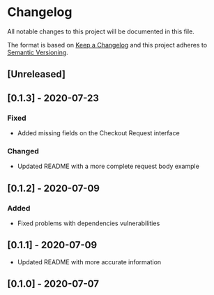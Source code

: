 # Changelog

All notable changes to this project will be documented in this file.

The format is based on [Keep a Changelog](http://keepachangelog.com/en/1.0.0/)
and this project adheres to [Semantic Versioning](http://semver.org/spec/v2.0.0.html).

## [Unreleased]

## [0.1.3] - 2020-07-23
### Fixed
- Added missing fields on the Checkout Request interface
### Changed
- Updated README with a more complete request body example

## [0.1.2] - 2020-07-09
### Added
- Fixed problems with dependencies vulnerabilities

## [0.1.1] - 2020-07-09
- Updated README with more accurate information

## [0.1.0] - 2020-07-07
